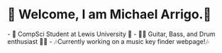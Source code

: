 # 👋 Welcome, I am Michael Arrigo.👋
<p font-size=24>
 - 🏫 CompSci Student at Lewis University 🏫
 - 🎸🥁 Guitar, Bass, and Drum enthusiast 🎸🥁
 - 🎶Currently working on a music key finder webpage!🎶
</p>
<!--
**MikeTheStrat/MikeTheStrat** is a ✨ _special_ ✨ repository because its `README.md` (this file) appears on your GitHub profile.

Here are some ideas to get you started:

- 🔭 I’m currently working on ...
- 🌱 I’m currently learning ...
- 👯 I’m looking to collaborate on ...
- 🤔 I’m looking for help with ...
- 💬 Ask me about ...
- 📫 How to reach me: ...
- 😄 Pronouns: ...
- ⚡ Fun fact: ...
-->
